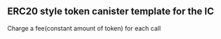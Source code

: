 
## ERC20 style token canister template for the IC

Charge a fee(constant amount of token) for each call
